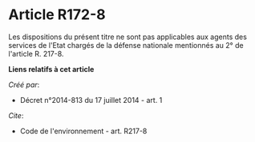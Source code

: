 # Article R172-8

Les dispositions du présent titre ne sont pas applicables aux agents des services de l'Etat chargés de la défense nationale
mentionnés au 2° de l'article R. 217-8.

**Liens relatifs à cet article**

_Créé par_:

  - Décret n°2014-813 du 17 juillet 2014 - art. 1

_Cite_:

  - Code de l'environnement - art. R217-8
